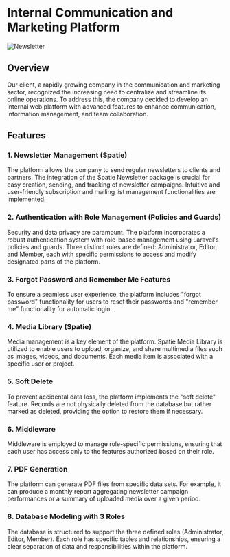 Internal Communication and Marketing Platform
=============================================
![Newsletter](https://github.com/Youcode-Classe-E-2023-2024/Benfill_Newsletter/assets/109225791/d89c38f1-3b6f-42b4-9c8f-d688ea6c6f90)


Overview
--------

Our client, a rapidly growing company in the communication and marketing sector, recognized the increasing need to centralize and streamline its online operations. To address this, the company decided to develop an internal web platform with advanced features to enhance communication, information management, and team collaboration.

Features
--------

### 1\. Newsletter Management (Spatie)

The platform allows the company to send regular newsletters to clients and partners. The integration of the Spatie Newsletter package is crucial for easy creation, sending, and tracking of newsletter campaigns. Intuitive and user-friendly subscription and mailing list management functionalities are implemented.

### 2\. Authentication with Role Management (Policies and Guards)

Security and data privacy are paramount. The platform incorporates a robust authentication system with role-based management using Laravel's policies and guards. Three distinct roles are defined: Administrator, Editor, and Member, each with specific permissions to access and modify designated parts of the platform.

### 3\. Forgot Password and Remember Me Features

To ensure a seamless user experience, the platform includes "forgot password" functionality for users to reset their passwords and "remember me" functionality for automatic login.

### 4\. Media Library (Spatie)

Media management is a key element of the platform. Spatie Media Library is utilized to enable users to upload, organize, and share multimedia files such as images, videos, and documents. Each media item is associated with a specific user or project.

### 5\. Soft Delete

To prevent accidental data loss, the platform implements the "soft delete" feature. Records are not physically deleted from the database but rather marked as deleted, providing the option to restore them if necessary.

### 6\. Middleware

Middleware is employed to manage role-specific permissions, ensuring that each user has access only to the features authorized based on their role.

### 7\. PDF Generation

The platform can generate PDF files from specific data sets. For example, it can produce a monthly report aggregating newsletter campaign performances or a summary of uploaded media over a given period.

### 8\. Database Modeling with 3 Roles

The database is structured to support the three defined roles (Administrator, Editor, Member). Each role has specific tables and relationships, ensuring a clear separation of data and responsibilities within the platform.
